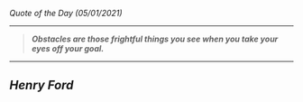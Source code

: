 _Quote of the Day (05/01/2021)_
___
>**_Obstacles are those frightful things you see when you take your eyes off your goal._**
___
## **_Henry Ford_**